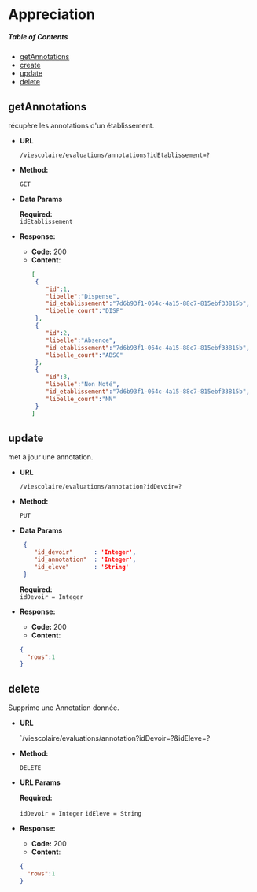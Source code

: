# Appreciation

##### Table of Contents
  * [getAnnotations](#getAnnotations)
  * [create](#create)
  * [update](#update)
  * [delete](#delete)
  
<a name="getAnnotations" />


## getAnnotations

   récupère les annotations d'un établissement.
  
 * **URL**
  
   `/viescolaire/evaluations/annotations?idEtablissement=?`
  
 * **Method:**
    
   `GET` 

 * **Data Params**

     **Required:**           
      `idEtablissement`
            
 * **Response:**
    
     * **Code:** 200 <br />
     * **Content**:  
          ```json
         [
           {
              "id":1,
              "libelle":"Dispense",
              "id_etablissement":"7d6b93f1-064c-4a15-88c7-815ebf33815b",
              "libelle_court":"DISP"
           },
           {
              "id":2,
              "libelle":"Absence",
              "id_etablissement":"7d6b93f1-064c-4a15-88c7-815ebf33815b",
              "libelle_court":"ABSC"
           },
           {
              "id":3,
              "libelle":"Non Noté",
              "id_etablissement":"7d6b93f1-064c-4a15-88c7-815ebf33815b",
              "libelle_court":"NN"
           }
        ]
          ```
<a name="update" />

## update
   met à jour une annotation.
  
 * **URL**
  
   `/viescolaire/evaluations/annotation?idDevoir=?`
  
 * **Method:**
    
   `PUT` 

 * **Data Params**
    ```json
     {
        "id_devoir"      : 'Integer',
        "id_annotation"  : 'Integer',
        "id_eleve"       : 'String'
     }
     ```    
     **Required:**           
         `idDevoir = Integer`
        
 * **Response:**
    
     * **Code:** 200 <br />
     * **Content**:  
     ```json
    {
       "rows":1
    }
     ```

<a name="delete" />

## delete
  Supprime une Annotation donnée.
 
* **URL**
 
  `/viescolaire/evaluations/annotation?idDevoir=?&idEleve=?
 
* **Method:**
   
  `DELETE` 
   
*  **URL Params**
 
    **Required:**
  
   `idDevoir = Integer`
   `idEleve = String`
   
* **Response:**
   
    * **Code:** 200 <br />
    * **Content**:  
    ```json
    {
      "rows":1
    }
    ```